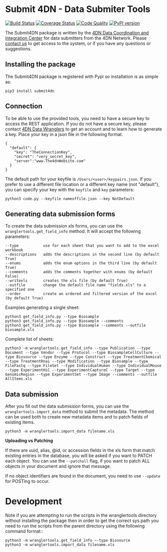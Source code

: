 # Submit 4DN - Data Submiter Tools

[![Build Status](https://travis-ci.org/hms-dbmi/Submit4DN.svg?branch=master)](https://travis-ci.org/hms-dbmi/Submit4DN)
[![Coverage Status](https://coveralls.io/repos/github/hms-dbmi/Submit4DN/badge.svg?branch=master)](https://coveralls.io/github/hms-dbmi/Submit4DN?branch=master)
[![Code Quality](https://api.codacy.com/project/badge/Grade/a4d521b4dd9c49058304606714528538)](https://www.codacy.com/app/jeremy_7/Submit4DN)
[![PyPI version](https://badge.fury.io/py/Submit4DN.svg)](https://badge.fury.io/py/Submit4DN)

The Submit4DN package is written by the [4DN Data Coordination and Integration Center](http://dcic.4dnucleome.org/) for data submitters from the 4DN Network. Please [contact us](mailto:4DN.DCIC.support@hms-dbmi.atlassian.net) to get access to the system, or if you have any questions or suggestions.

## Installing the package

The Submit4DN package is registered with Pypi so installation is as simple as:

```
pip3 install submit4dn
```


## Connection
To be able to use the provided tools, you need to have a secure key to access the REST application.
If you do not have a secure key, please contact [4DN Data Wranglers](mailto:4DN.DCIC.support@hms-dbmi.atlassian.net)
to get an account and to learn how to generate a key. Place your key in a json file in the following format.

    {
      "default": {
        "key": "TheConnectionKey",
        "secret": "very_secret_key",
        "server":"www.The4dnWebsite.com"
      }
    }

The default path for your keyfile is `/Users/<user>/keypairs.json`.
If you prefer to use a different file location or a different key name (not "default"), you can specify your key with the `keyfile` and `key` parameters:

    python3 code.py --keyfile nameoffile.json --key NotDefault

## Generating data submission forms
To create the data submission xls forms, you can use the `wranglertools.get_field_info` method.
It will accept the following parameters:

    --type           use for each sheet that you want to add to the excel workbook
    --descriptions   adds the descriptions in the second line (by default True)
    --enums          adds the enum options in the third line (by default True)
    --comments       adds the comments together with enums (by default False)
    --writexls       creates the xls file (by default True)
    --outfile        change the default file name "fields.xls" to a specified one
    --order          create an ordered and filtered version of the excel (by default True)


Examples generating a single sheet:
```
python3 get_field_info.py --type Biosample
python3 get_field_info.py --type Biosample --comments
python3 get_field_info.py --type Biosample --comments --outfile biosample.xls

```

Complete list of sheets:
~~~~
python3 -m wranglertools.get_field_info --type Publication --type Document --type Vendor --type Protocol --type BiosampleCellCulture --type Biosource --type Enzyme --type Construct --type TreatmentChemical --type TreatmentRnai --type Modification --type Biosample --type FileFastq --type FileSet --type IndividualHuman --type IndividualMouse --type ExperimentHiC --type ExperimentCaptureC --type Target --type GenomicRegion --type ExperimentSet --type Image --comments --outfile AllItems.xls
~~~~


## Data submission
After you fill out the data submission forms, you can use the `wranglertools.import_data` method to submit the metadata. The method can be used both to create new metadata items and to patch fields of existing items.

	python3 -m wranglertools.import_data filename.xls

**Uploading vs Patching**

If there are uuid, alias, @id, or accession fields in the xls form that match existing entries in the database, you will be asked if you want to PATCH each object.
You can use the `--patchall` flag, if you want to patch ALL objects in your document and ignore that message.

If no object identifiers are found in the document, you need to use `--update` for POSTing to occur.


# Development
Note if you are attempting to run the scripts in the wranglertools directory without installing the package then in order to get the correct sys.path you need to run the scripts from the parent directory using the following command format::

    python3 -m wranglertools.get_field_info —-type Biosource
	python3 -m wranglertools.import_data filename.xls

